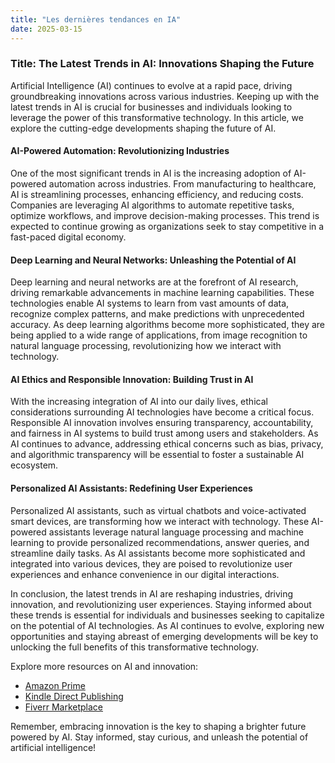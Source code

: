 ```yaml
---
title: "Les dernières tendances en IA"
date: 2025-03-15
---
```


### Title: The Latest Trends in AI: Innovations Shaping the Future

Artificial Intelligence (AI) continues to evolve at a rapid pace, driving groundbreaking innovations across various industries. Keeping up with the latest trends in AI is crucial for businesses and individuals looking to leverage the power of this transformative technology. In this article, we explore the cutting-edge developments shaping the future of AI.

#### AI-Powered Automation: Revolutionizing Industries
One of the most significant trends in AI is the increasing adoption of AI-powered automation across industries. From manufacturing to healthcare, AI is streamlining processes, enhancing efficiency, and reducing costs. Companies are leveraging AI algorithms to automate repetitive tasks, optimize workflows, and improve decision-making processes. This trend is expected to continue growing as organizations seek to stay competitive in a fast-paced digital economy.

#### Deep Learning and Neural Networks: Unleashing the Potential of AI
Deep learning and neural networks are at the forefront of AI research, driving remarkable advancements in machine learning capabilities. These technologies enable AI systems to learn from vast amounts of data, recognize complex patterns, and make predictions with unprecedented accuracy. As deep learning algorithms become more sophisticated, they are being applied to a wide range of applications, from image recognition to natural language processing, revolutionizing how we interact with technology.

#### AI Ethics and Responsible Innovation: Building Trust in AI
With the increasing integration of AI into our daily lives, ethical considerations surrounding AI technologies have become a critical focus. Responsible AI innovation involves ensuring transparency, accountability, and fairness in AI systems to build trust among users and stakeholders. As AI continues to advance, addressing ethical concerns such as bias, privacy, and algorithmic transparency will be essential to foster a sustainable AI ecosystem.

#### Personalized AI Assistants: Redefining User Experiences
Personalized AI assistants, such as virtual chatbots and voice-activated smart devices, are transforming how we interact with technology. These AI-powered assistants leverage natural language processing and machine learning to provide personalized recommendations, answer queries, and streamline daily tasks. As AI assistants become more sophisticated and integrated into various devices, they are poised to revolutionize user experiences and enhance convenience in our digital interactions.

In conclusion, the latest trends in AI are reshaping industries, driving innovation, and revolutionizing user experiences. Staying informed about these trends is essential for individuals and businesses seeking to capitalize on the potential of AI technologies. As AI continues to evolve, exploring new opportunities and staying abreast of emerging developments will be key to unlocking the full benefits of this transformative technology.

Explore more resources on AI and innovation:
- [Amazon Prime](https://www.amazon.fr/amazonprime?_encoding=UTF8&primeCampaignId=prime_assoc_ft&tag=zenzen0d-21France)
- [Kindle Direct Publishing](https://www.amazon.fr/kindle-dbs/hz/signup?tag=zenzen0d-21France)
- [Fiverr Marketplace](https://go.fiverr.com/visit/?bta=1071918&brand=fiverrmarketplace)

Remember, embracing innovation is the key to shaping a brighter future powered by AI. Stay informed, stay curious, and unleash the potential of artificial intelligence!